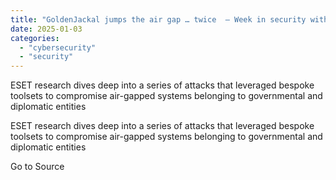 ```yaml
---
title: "GoldenJackal jumps the air gap … twice  – Week in security with Tony Anscombe"
date: 2025-01-03
categories: 
  - "cybersecurity"
  - "security"
---
```


ESET research dives deep into a series of attacks that leveraged bespoke toolsets to compromise air-gapped systems belonging to governmental and diplomatic entities

ESET research dives deep into a series of attacks that leveraged bespoke toolsets to compromise air-gapped systems belonging to governmental and diplomatic entities

Go to Source
